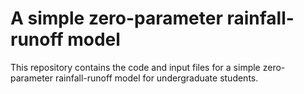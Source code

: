 # A simple zero-parameter rainfall-runoff model
This repository contains the code and input files for a simple zero-parameter rainfall-runoff model for undergraduate students. 
